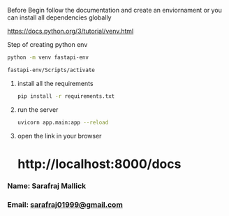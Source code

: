 Before Begin follow the documentation and create an enviornament or you can install all dependencies globally

https://docs.python.org/3/tutorial/venv.html

Step of creating python env

```bash
python -m venv fastapi-env
```

```bash
fastapi-env/Scripts/activate
```

1. install all the requirements

   ```bash
   pip install -r requirements.txt
   ```

2. run the server

   ```bash
   uvicorn app.main:app --reload
   ```

3. open the link in your browser
   # http://localhost:8000/docs

### Name: Sarafraj Mallick

### Email: sarafraj01999@gmail.com
